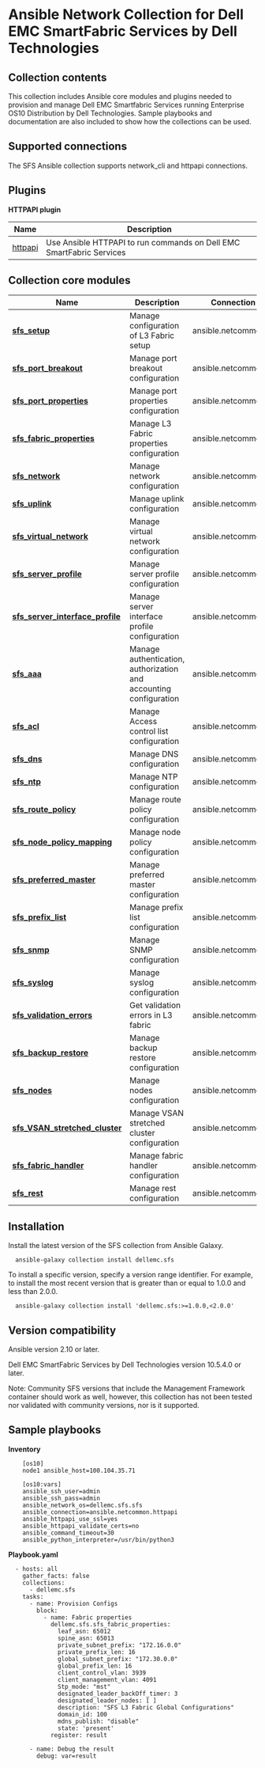 Ansible Network Collection for Dell EMC SmartFabric Services by Dell Technologies
=================================================================================
Collection contents
--------------------
This collection includes Ansible core modules and plugins needed to provision and manage Dell EMC Smartfabric Services running Enterprise OS10 Distribution by Dell Technologies. Sample playbooks and documentation are also included to show how the collections can be used.

Supported connections
---------------------
The SFS Ansible collection supports network_cli and httpapi connections.

Plugins
--------
**HTTPAPI plugin**

Name | Description
---- | -----------
[httpapi]()|Use Ansible HTTPAPI to run commands on Dell EMC SmartFabric Services

Collection core modules
------------------------
Name | Description | Connection type
---- | ----------- | ---------------
[**sfs_setup**]()|Manage configuration of L3 Fabric setup|ansible.netcommon.httpapi
[**sfs_port_breakout**]()|Manage port breakout configuration|ansible.netcommon.httpapi
[**sfs_port_properties**]()|Manage port properties configuration|ansible.netcommon.httpapi
[**sfs_fabric_properties**]()|Manage L3 Fabric properties configuration|ansible.netcommon.httpapi
[**sfs_network**]()|Manage network configuration|ansible.netcommon.httpapi
[**sfs_uplink**]()|Manage uplink configuration|ansible.netcommon.httpapi
[**sfs_virtual_network**]()|Manage virtual network configuration|ansible.netcommon.httpapi
[**sfs_server_profile**]()|Manage server profile configuration|ansible.netcommon.httpapi
[**sfs_server_interface_profile**]()|Manage server interface profile configuration|ansible.netcommon.httpapi
[**sfs_aaa**]()|Manage authentication, authorization and accounting configuration|ansible.netcommon.httpapi
[**sfs_acl**]()|Manage Access control list configuration|ansible.netcommon.httpapi
[**sfs_dns**]()|Manage DNS configuration|ansible.netcommon.httpapi
[**sfs_ntp**]()|Manage NTP configuration|ansible.netcommon.httpapi
[**sfs_route_policy**]()|Manage route policy configuration|ansible.netcommon.httpapi
[**sfs_node_policy_mapping**]()|Manage node policy configuration|ansible.netcommon.httpapi
[**sfs_preferred_master**]()|Manage preferred master configuration|ansible.netcommon.httpapi
[**sfs_prefix_list**]()|Manage prefix list configuration|ansible.netcommon.httpapi
[**sfs_snmp**]()|Manage SNMP configuration|ansible.netcommon.httpapi
[**sfs_syslog**]()|Manage syslog configuration|ansible.netcommon.httpapi
[**sfs_validation_errors**]()|Get validation errors in L3 fabric|ansible.netcommon.httpapi
[**sfs_backup_restore**]()|Manage backup restore configuration|ansible.netcommon.httpapi
[**sfs_nodes**]()|Manage nodes configuration|ansible.netcommon.httpapi
[**sfs_VSAN_stretched_cluster**]()|Manage VSAN stretched cluster configuration|ansible.netcommon.httpapi
[**sfs_fabric_handler**]()|Manage fabric handler configuration|ansible.netcommon.httpapi
[**sfs_rest**]()|Manage rest configuration|ansible.netcommon.httpapi

Installation
------------
Install the latest version of the SFS collection from Ansible Galaxy.

      ansible-galaxy collection install dellemc.sfs

To install a specific version, specify a version range identifier. For example, to install the most recent version that is greater than or equal to 1.0.0 and less than 2.0.0.

      ansible-galaxy collection install 'dellemc.sfs:>=1.0.0,<2.0.0'

Version compatibility
----------------------
Ansible version 2.10 or later.

Dell EMC SmartFabric Services by Dell Technologies version 10.5.4.0 or later.

Note: Community SFS versions that include the Management Framework container should work as well, however, this collection has not been tested nor validated with community versions, nor is it supported.

Sample playbooks
-----------------
**Inventory**

        [os10]
        node1 ansible_host=100.104.35.71

        [os10:vars]
        ansible_ssh_user=admin
        ansible_ssh_pass=admin
        ansible_network_os=dellemc.sfs.sfs
        ansible_connection=ansible.netcommon.httpapi
        ansible_httpapi_use_ssl=yes
        ansible_httpapi_validate_certs=no
        ansible_command_timeout=30
        ansible_python_interpreter=/usr/bin/python3



**Playbook.yaml**

      - hosts: all
        gather_facts: false
        collections:
          - dellemc.sfs
        tasks:
          - name: Provision Configs
            block:
              - name: Fabric properties
                dellemc.sfs.sfs_fabric_properties:
                  leaf_asn: 65012
                  spine_asn: 65013
                  private_subnet_prefix: "172.16.0.0"
                  private_prefix_len: 16
                  global_subnet_prefix: "172.30.0.0"
                  global_prefix_len: 16
                  client_control_vlan: 3939
                  client_management_vlan: 4091
                  Stp_mode: "mst"
                  designated_leader_backOff_timer: 3
                  designated_leader_nodes: [ ]
                  description: "SFS L3 Fabric Global Configurations"
                  domain_id: 100
                  mdns_publish: "disable"
                  state: 'present'
                register: result

          - name: Debug the result
            debug: var=result

